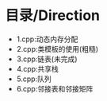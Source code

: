 # 目录/Direction

* 1.cpp:动态内存分配
* 2.cpp:类模板的使用(粗糙)
* 3.cpp:链表(未完成)
* 4.cpp:共享栈
* 5.cpp:队列
* 6.cpp:邻接表和邻接矩阵
  